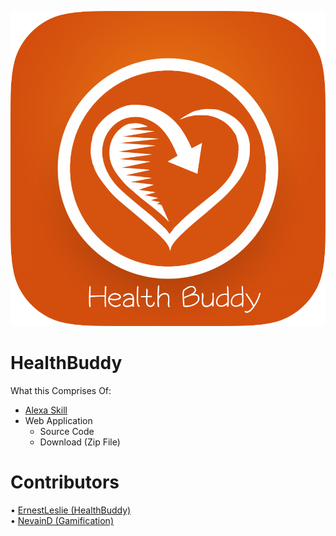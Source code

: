 <img src = "https://raw.githubusercontent.com/ErnestLeslie/HealthBuddy/master/Documentation/Logo/healthbuddy.png"></img><br/> 
# HealthBuddy
What this Comprises Of: <br/>
- <a href="https://alexa.amazon.com/spa/index.html#skills/beta/amzn1.ask.skill.22cf8ba3-f102-414a-91c9-e11fa6af6637/?ref=skill_dsk_skb_ys
">Alexa Skill</a> <br/>
- Web Application <br/>
  -  Source Code <br/>
  -  Download (Zip File) <br/>

# Contributors
• <a href="https://github.com/ErnestLeslie">ErnestLeslie (HealthBuddy) </a> <br/>
• <a href="https://github.com/NevainD">NevainD (Gamification)</a> 

